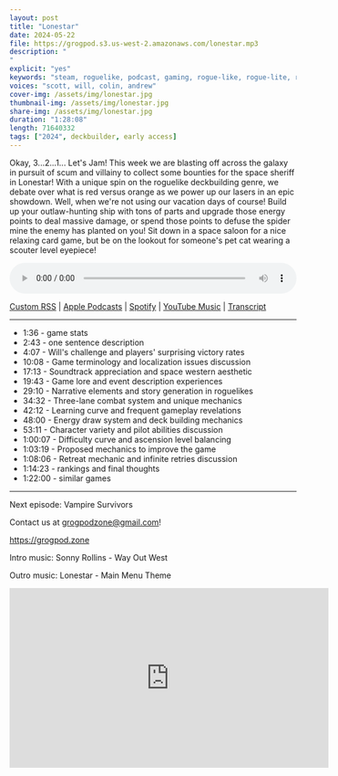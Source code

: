 ```yaml
---
layout: post
title: "Lonestar"
date: 2024-05-22
file: https://grogpod.s3.us-west-2.amazonaws.com/lonestar.mp3
description: "
"
explicit: "yes" 
keywords: "steam, roguelike, podcast, gaming, rogue-like, rogue-lite, roguelite"
voices: "scott, will, colin, andrew"
cover-img: /assets/img/lonestar.jpg
thumbnail-img: /assets/img/lonestar.jpg
share-img: /assets/img/lonestar.jpg
duration: "1:28:08"
length: 71640332
tags: ["2024", deckbuilder, early access]
---
```


Okay, 3...2...1... Let's Jam! This week we are blasting off across the galaxy in pursuit of scum and villainy to collect some bounties for the space sheriff in Lonestar! With a unique spin on the roguelike deckbuilding genre, we debate over what is red versus orange as we power up our lasers in an epic showdown. Well, when we're not using our vacation days of course! Build up your outlaw-hunting ship with tons of parts and upgrade those energy points to deal massive damage, or spend those points to defuse the spider mine the enemy has planted on you! Sit down in a space saloon for a nice relaxing card game, but be on the lookout for someone's pet cat wearing a scouter level eyepiece!


<div class="container">
  <audio controls style="width: 100%;">
    <source src="https://grogpod.s3.us-west-2.amazonaws.com/lonestar.mp3" type="audio/mpeg">
  </audio>
</div>

[Custom RSS](https://grogpod.zone/feed.xml) | [Apple Podcasts](https://podcasts.apple.com/us/podcast/lonestar/id1650474911?i=1000656409012) | [Spotify](https://open.spotify.com/episode/0a1I94CCiB69kAnPt8g5uD?si=DQHTtSGhTsSXrP3b17Stlg) | [YouTube Music](https://www.youtube.com/playlist?list=PL-ShOmyMvd4jYFChE6tgj0JYG8RKK4xe0) | [Transcript](https://github.com/ScottBurger/going_rogue_podcast/blob/master/docs/transcripts/lonestar.txt)

---
* 1:36 - game stats
* 2:43 - one sentence description
* 4:07 - Will's challenge and players' surprising victory rates
* 10:08 - Game terminology and localization issues discussion
* 17:13 - Soundtrack appreciation and space western aesthetic
* 19:43 - Game lore and event description experiences
* 29:10 - Narrative elements and story generation in roguelikes
* 34:32 - Three-lane combat system and unique mechanics
* 42:12 - Learning curve and frequent gameplay revelations
* 48:00 - Energy draw system and deck building mechanics
* 53:11 - Character variety and pilot abilities discussion
* 1:00:07 - Difficulty curve and ascension level balancing
* 1:03:19 - Proposed mechanics to improve the game
* 1:08:06 - Retreat mechanic and infinite retries discussion
* 1:14:23 - rankings and final thoughts
* 1:22:00 - similar games

  
---



Next episode: Vampire Survivors

Contact us at grogpodzone@gmail.com!

https://grogpod.zone

Intro music: Sonny Rollins - Way Out West

Outro music: Lonestar - Main Menu Theme

<div class="embed-responsive embed-responsive-16by9">
<iframe width="560" height="315" src="https://www.youtube.com/embed/Tqt3KZ9xOFk" title="YouTube video player" frameborder="0" allow="accelerometer; autoplay; clipboard-write; encrypted-media; gyroscope; picture-in-picture" allowfullscreen></iframe>
</div>
